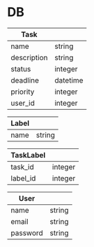 # DB

|Task||
|---|--|
|name|string|
|description|string|
|status|integer|
|deadline|datetime|
|priority|integer|
|user_id|integer|

|Label||
|--|--|
|name|string|

|TaskLabel||
|--|--|
|task_id|integer|
|label_id|integer|

|User||
|--|--|
|name|string|
|email|string|
|password|string|

